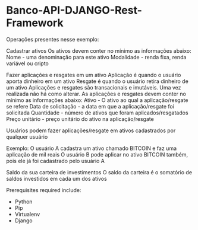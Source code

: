 # Banco-API-DJANGO-Rest-Framework

Operações presentes nesse exemplo:

Cadastrar ativos
Os ativos devem conter no mínimo as informações abaixo:
Nome - uma denominação para este ativo
Modalidade - renda fixa, renda variável ou cripto

Fazer aplicações e resgates em um ativo
Aplicação é quando o usuário aporta dinheiro em um ativo
Resgate é quando o usuário retira dinheiro de um ativo
Aplicações e resgates são transacionais e imutáveis. Uma vez realizada não há como alterar.
As aplicações e resgates devem conter no mínimo as informações abaixo:
Ativo - O ativo ao qual a aplicação/resgate se refere
Data de solicitação - a data em que a aplicação/resgate foi solicitada
Quantidade - número de ativos que foram aplicados/resgatados
Preço unitário - preço unitário do ativo na aplicação/resgate

Usuários podem fazer aplicações/resgate em ativos cadastrados por qualquer usuário

Exemplo:
O usuário A cadastra um ativo chamado BITCOIN e faz uma aplicação de mil reais
O usuário B pode aplicar no ativo BITCOIN também, pois ele já foi cadastrado pelo usuário A

Saldo da sua carteira de investimentos
O saldo da carteira é o somatório de saldos investidos em cada um dos ativos

Prerequisites required include:
- Python
- Pip 
- Virtualenv 
- Django 